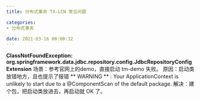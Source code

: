 ```yaml
---
title: 分布式事务 TX-LCN 常见问题

categories:
- 分布式事务

date: 2021-03-16 00:00:32
---
```

**ClassNotFoundException: org.springframework.data.jdbc.repository.config.JdbcRepositoryConfigExtension**
场景：参考官网上的demo，直接启动 tm-demo 失败。
原因：启动类放错地方，且也提示了报错 ** WARNING ** : Your ApplicationContext is unlikely to start due to a @ComponentScan of the default package.
解决：建个包，把启动类放进去，再启动就 OK 了。
